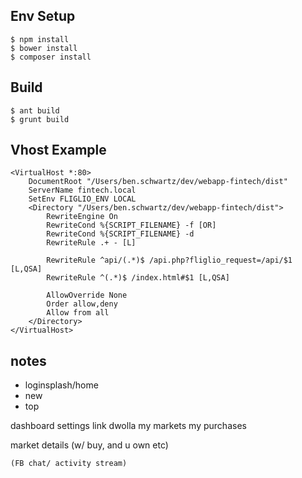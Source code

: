 
## Env Setup
	$ npm install
	$ bower install
	$ composer install




## Build

	$ ant build
	$ grunt build
	
	
	
## Vhost Example


	<VirtualHost *:80>
	    DocumentRoot "/Users/ben.schwartz/dev/webapp-fintech/dist"
	    ServerName fintech.local
	    SetEnv FLIGLIO_ENV LOCAL
	    <Directory "/Users/ben.schwartz/dev/webapp-fintech/dist">
	        RewriteEngine On
	        RewriteCond %{SCRIPT_FILENAME} -f [OR]
	        RewriteCond %{SCRIPT_FILENAME} -d
	        RewriteRule .+ - [L]

	        RewriteRule ^api/(.*)$ /api.php?fliglio_request=/api/$1 [L,QSA]
	        RewriteRule ^(.*)$ /index.html#$1 [L,QSA]

	        AllowOverride None
	        Order allow,deny
	        Allow from all
	    </Directory>
	</VirtualHost>


## notes
- loginsplash/home
- new
- top

dashboard
	settings
		link dwolla
	my markets
	my purchases

market details
	(w/ buy, and u own etc)

	(FB chat/ activity stream)



